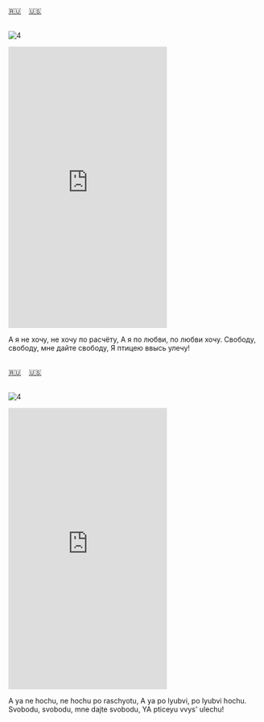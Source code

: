 <span id="ru"><a href='#ru'>🇷🇺</a> &nbsp;&nbsp;&nbsp;<a href='#en'>🇺🇸</a> &nbsp;&nbsp;&nbsp;</span><br><br>

![4](https://github.com/user-attachments/assets/bafbd6ab-d1d8-4a0f-8647-8c9a14ff19aa)

<iframe width="315" height="560" src="https://www.youtube.com/embed/Gr_TSCMQ6yM" frameborder="0" allow="accelerometer; autoplay; clipboard-write; encrypted-media; gyroscope; picture-in-picture; web-share"allowfullscreen></iframe>

А я не хочу, не хочу по расчёту,
А я по любви, по любви хочу.
Свободу, свободу, мне дайте свободу,
Я птицею ввысь улечу!<br><br>

<span id="en"><a href='#ru'>🇷🇺</a> &nbsp;&nbsp;&nbsp;<a href='#en'>🇺🇸</a> &nbsp;&nbsp;&nbsp;</span><br><br>

![4](https://github.com/user-attachments/assets/bafbd6ab-d1d8-4a0f-8647-8c9a14ff19aa)

<iframe width="315" height="560" src="https://www.youtube.com/embed/l1EsD8BRtzE" frameborder="0" allow="accelerometer; autoplay; clipboard-write; encrypted-media; gyroscope; picture-in-picture; web-share"allowfullscreen></iframe>

A ya ne hochu, ne hochu po raschyotu,
A ya po lyubvi, po lyubvi hochu.
Svobodu, svobodu, mne dajte svobodu,
YA pticeyu vvys' ulechu!<br><br>

